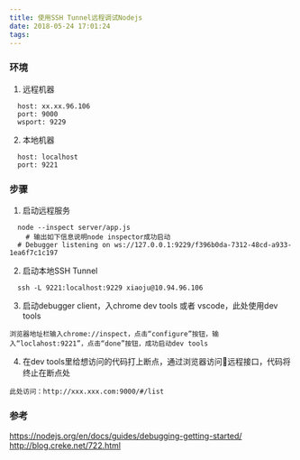 ```yaml
---
title: 使用SSH Tunnel远程调试Nodejs
date: 2018-05-24 17:01:24
tags:
---
```



### 环境
  1. 远程机器
```
  host: xx.xx.96.106
  port: 9000
  wsport: 9229
```
  2. 本地机器
```
  host: localhost
  port: 9221
```

### 步骤
  1. 启动远程服务
```
  node --inspect server/app.js
	# 输出如下信息说明node inspector成功启动
  # Debugger listening on ws://127.0.0.1:9229/f396b0da-7312-48cd-a933-1ea6f7c1c197
```

  2. 启动本地SSH Tunnel
```
  ssh -L 9221:localhost:9229 xiaoju@10.94.96.106
```

  3. 启动debugger client，入chrome dev tools 或者 vscode，此处使用dev tools

    浏览器地址栏输入chrome://inspect，点击“configure”按钮，输入“loclahost:9221”，点击“done”按钮，成功启动dev tools

  4. 在dev tools里给想访问的代码打上断点，通过浏览器访问远程接口，代码将终止在断点处
  
    此处访问：http://xxx.xxx.com:9000/#/list

### 参考
  https://nodejs.org/en/docs/guides/debugging-getting-started/
  http://blog.creke.net/722.html
